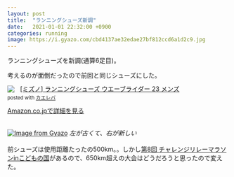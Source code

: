 ```yaml
---
layout: post
title:  "ランニングシューズ新調"
date:   2021-01-01 22:32:00 +0900
categories: running
image: https://i.gyazo.com/cbd4137ae32edae27bf812ccd6a1d2c9.jpg
---
```

ランニングシューズを新調(通算6足目)。


考えるのが面倒だったので前回と同じシューズにした。<br/>
<div class="krb-amzlt-box" style="margin-bottom:0px;"><div class="krb-amzlt-image" style="float:left;margin:0px 12px 1px 0px;"><a href="https://www.amazon.co.jp/dp/B07MX3G3XJ/ref=as_li_ss_il?&linkCode=li2&tag=peipeipe-22&linkId=a364476cddc9ba0cdf7bccfd83c1dc33&language=ja_JP" target="_blank" rel="nofollow" rel="nofollow"><img border="0" src="//ws-fe.amazon-adsystem.com/widgets/q?_encoding=UTF8&ASIN=B07MX3G3XJ&Format= _SL250_&ID=AsinImage&MarketPlace=JP&ServiceVersion=20070822&WS=1&tag=peipeipe-22&language=ja_JP" ></a><img src="https://ir-jp.amazon-adsystem.com/e/ir?t=peipeipe-22&language=ja_JP&l=li2&o=9&a=B07MX3G3XJ" width="1" height="1" border="0" alt="" style="border:none !important; margin:0px !important;" /></div><div class="krb-amzlt-info" style="line-height:120%; margin-bottom: 10px"><div class="krb-amzlt-name" style="margin-bottom:10px;line-height:120%"><a href="https://www.amazon.co.jp/dp/B07MX3G3XJ/ref=as_li_ss_il?&linkCode=li2&tag=peipeipe-22&linkId=a364476cddc9ba0cdf7bccfd83c1dc33&language=ja_JP" name="amazletlink" target="_blank" rel="nofollow" rel="nofollow">[ミズノ] ランニングシューズ ウエーブライダー 23 メンズ</a><div class="krb-amzlt-powered-date" style="font-size:80%;margin-top:5px;line-height:120%">posted with <a href="https://kaereba.com/wind/" title="amazlet" target="_blank" rel="nofollow" rel="nofollow">カエレバ</a></div></div><div class="krb-amzlt-detail"></div><div class="krb-amzlt-sub-info" style="float: left;"><div class="krb-amzlt-link" style="margin-top: 5px"><a href="https://www.amazon.co.jp/dp/B07MX3G3XJ/ref=as_li_ss_il?&linkCode=li2&tag=peipeipe-22&linkId=a364476cddc9ba0cdf7bccfd83c1dc33&language=ja_JP" name="amazletlink" target="_blank" rel="nofollow" rel="nofollow">Amazon.co.jpで詳細を見る</a></div></div></div><div class="krb-amzlt-footer" style="clear: left"></div></div><br/>

[![Image from Gyazo](https://i.gyazo.com/cbd4137ae32edae27bf812ccd6a1d2c9.jpg)](https://gyazo.com/cbd4137ae32edae27bf812ccd6a1d2c9)
*左が古くて、右が新しい*
<br/>
<br/>
前シューズは使用距離たったの500km。。しかし[第8回 チャレンジリレーマラソンinこどもの国](https://www.peipeipe.net/2020-12-25-challenge-relay-entry/)があるので、650km超えの大会はどうだろうと思ったので変えた。<br/>
